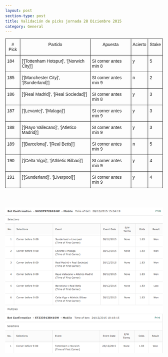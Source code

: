 ```yaml
---
layout: post
section-type: post
title: Validación de picks jornada 28 Diciembre 2015
category: General
---
```

<style type="text/css">
.tg  {border-collapse:collapse;border-spacing:0;}
.tg td{font-family:Arial, sans-serif;font-size:14px;padding:10px 5px;border-style:solid;border-width:1px;overflow:hidden;word-break:normal;}
.tg th{font-family:Arial, sans-serif;font-size:14px;font-weight:normal;padding:10px 5px;border-style:solid;border-width:1px;overflow:hidden;word-break:normal;}
.tg .tg-yw4l{vertical-align:top}
</style>
<table class="tg">
  <tr>
    <th class="tg-yw4l"># Pick</th>
    <th class="tg-yw4l">Partido</th>
    <th class="tg-yw4l">Apuesta</th>
    <th class="tg-yw4l">Acierto</th>
    <th class="tg-yw4l">Stake</th>
  </tr>
  <tr>
    <td class="tg-yw4l">184</td>
    <td class="tg-yw4l">['[Tottenham Hotspur]', '[Norwich City]']</td>
    <td class="tg-yw4l">SI corner antes min 8</td>
    <td class="tg-yw4l">y</td>
    <td class="tg-yw4l">5</td>
  </tr>
  <tr>
    <td class="tg-yw4l">185</td>
    <td class="tg-yw4l">['[Manchester City]', '[Sunderland]']</td>
    <td class="tg-yw4l">SI corner antes min 9</td>
    <td class="tg-yw4l">n</td>
    <td class="tg-yw4l">2</td>
  </tr>
  <tr>
    <td class="tg-yw4l">186</td>
    <td class="tg-yw4l">['[Real Madrid]', '[Real Sociedad]']</td>
    <td class="tg-yw4l">SI corner antes min 8</td>
    <td class="tg-yw4l">y</td>
    <td class="tg-yw4l">3</td>
  </tr>
  <tr>
    <td class="tg-yw4l">187</td>
    <td class="tg-yw4l">['[Levante]', '[Malaga]']</td>
    <td class="tg-yw4l">SI corner antes min 9</td>
    <td class="tg-yw4l">y</td>
    <td class="tg-yw4l">3</td>
  </tr>
  <tr>
    <td class="tg-yw4l">188</td>
    <td class="tg-yw4l">['[Rayo Vallecano]', '[Atletico Madrid]']</td>
    <td class="tg-yw4l">SI corner antes min 9</td>
    <td class="tg-yw4l">y</td>
    <td class="tg-yw4l">3</td>
  </tr>
  <tr>
    <td class="tg-yw4l">189</td>
    <td class="tg-yw4l">['[Barcelona]', '[Real Betis]']</td>
    <td class="tg-yw4l">SI corner antes min 9</td>
    <td class="tg-yw4l">n</td>
    <td class="tg-yw4l">5</td>
  </tr>
  <tr>
    <td class="tg-yw4l">190</td>
    <td class="tg-yw4l">['[Celta Vigo]', '[Athletic Bilbao]']</td>
    <td class="tg-yw4l">SI corner antes min 9</td>
    <td class="tg-yw4l">y</td>
    <td class="tg-yw4l">4</td>
  </tr>
  <tr>
    <td class="tg-yw4l">191</td>
    <td class="tg-yw4l">['[Sunderland]', '[Liverpool]']</td>
    <td class="tg-yw4l">SI corner antes min 9</td>
    <td class="tg-yw4l">y</td>
    <td class="tg-yw4l">4</td>
  </tr>
</table>

<br><br>

![Stats](/img/img_24dic.png)
![Stats](/img/img_25dic.png)
